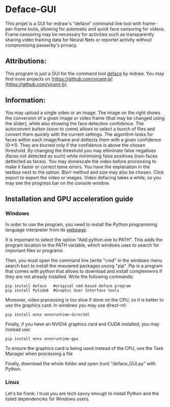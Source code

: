 # Deface-GUI
This projet is a GUI for mdraw's "deface" command line tool with frame-per-frame tools, allowing for automatic and quick face censoring for videos. Frame censoring may be necessary for activities such as transparently sharing video training data for Neural Nets or reporter activity without compromising passerby's privacy.

## Attributions:
This program is just a GUI for the command tool [deface](https://github.com/ORB-HD/deface/) by mdraw. You may find more projects on [https://github.com/vicent-b](https://github.com/vicent-b).

## Information:
You may upload a single video or an image. The image on the right shows the conversion of a given image or video frame (that may be changed using the slider), while also showing the face detection confidence.
The autoconvert button (soon to come) allows to select a bunch of files and convert them quickly with the current settings.
The algorithm looks for faces within each image/frame and dettects them with a given confidence (0->1). They are blurred only if the confidence is above the chosen threshold. By changing the threshold you may elliminate false negatives (faces not detected as such) while minimising false positives (non-faces dettected as faces).
You may donwscale the video before processing to make it faster or correct tome errors. You have the explanation in the textbox next to the option.
Blurr method and size may also be chosen. Click export to export the video or images. Video defacing takes a while, so you may see the progress bar on the console window. 




## Installation and GPU acceleration guide
### Windows
In order to use the program, you need to install the Python programming language interpreter from its [webpage](www.python.org). 

It is important to select the option "Add python.exe to PATH". This adds the program location to the PATH variable, which windows uses to search for important files or programs

Then, you must open the command line (write "cmd" in the windows menu search bar) to install the rewuiered packages usong "pip". Pip is a program that comes with python that allows to download and install complemenrs if they are not already installed. Write the following commands:

```console
pip install deface   #original cmd-based deface program
pip install PySide6  #Graphic User Interface tools
```

Moreover, video prpcessing is too slow if done on the CPU, so it is better to use the graphics card. In windows you may use direct-ml:

```console
pip install onnx onnxruntime-directml
```
Finally, if you have an NVIDIA graphics card and CUDA installed, you may instead use:

```console
pip install onnx onnxruntime-gpu
```

To ensure the graphics card is being used instead of the CPU, use the Task Manager when processing a file

Finally, download the whole folder and open (run) "deface_GUI.py" with Python.

### Linux
Let's be frank: I trust you are tech savvy enough to install Python and the listed dependencies for Windows users.